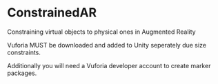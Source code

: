 # ConstrainedAR
Constraining virtual objects to physical ones in Augmented Reality


Vuforia MUST be downloaded and added to Unity seperately due size constraints.

Additionally you will need a Vuforia developer account to create marker packages.
